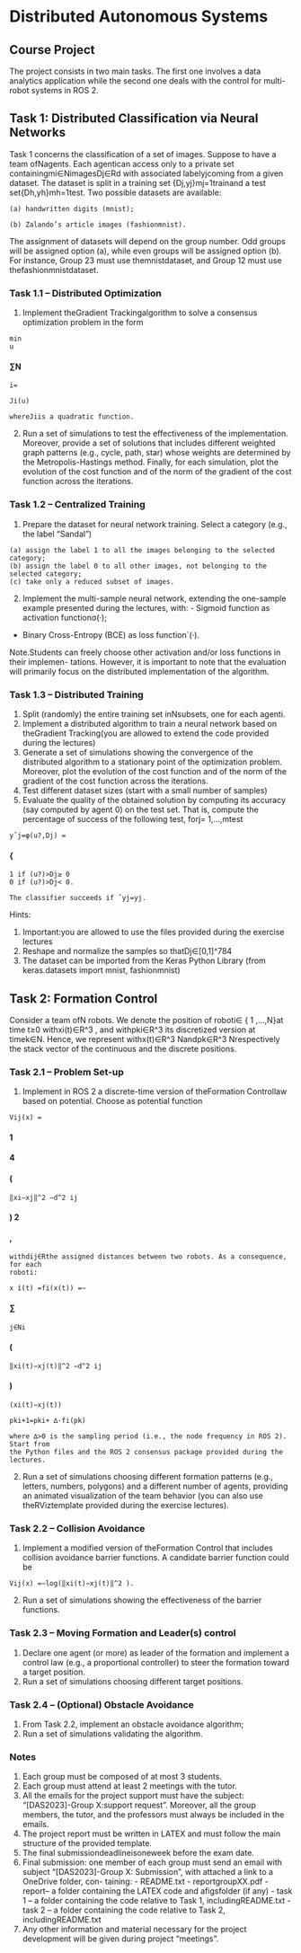 # Distributed Autonomous Systems

## Course Project

The project consists in two main tasks. The first one involves a data analytics application
while the second one deals with the control for multi-robot systems in ROS 2.

## Task 1: Distributed Classification via Neural Networks

Task 1 concerns the classification of a set of images. Suppose to have a team ofNagents.
Each agentican access only to a private set containingmi∈NimagesDj∈Rd with
associated labelyjcoming from a given dataset. The dataset is split in a training set
{Dj,yj}mj=1trainand a test set{Dh,yh}mh=1test.
Two possible datasets are available:

```
(a) handwritten digits (mnist);
```
```
(b) Zalando’s article images (fashionmnist).
```
The assignment of datasets will depend on the group number. Odd groups will be assigned
option (a), while even groups will be assigned option (b). For instance, Group 23 must use
themnistdataset, and Group 12 must use thefashionmnistdataset.

### Task 1.1 – Distributed Optimization

1. Implement theGradient Trackingalgorithm to solve a consensus optimization problem
    in the form

```
min
u
```
#### ∑N

```
i=
```
```
Ji(u)
```
```
whereJiis a quadratic function.
```
2. Run a set of simulations to test the effectiveness of the implementation. Moreover,
    provide a set of solutions that includes different weighted graph patterns (e.g., cycle,
    path, star) whose weights are determined by the Metropolis-Hastings method. Finally,
    for each simulation, plot the evolution of the cost function and of the norm of the
    gradient of the cost function across the iterations.

### Task 1.2 – Centralized Training

1. Prepare the dataset for neural network training. Select a category (e.g., the label
    “Sandal”)

```
(a) assign the label 1 to all the images belonging to the selected category;
(b) assign the label 0 to all other images, not belonging to the selected category;
(c) take only a reduced subset of images.
```
2. Implement the multi-sample neural network, extending the one-sample example
    presented during the lectures, with:
       - Sigmoid function as activation functionσ(·);


- Binary Cross-Entropy (BCE) as loss function`(·).

Note.Students can freely choose other activation and/or loss functions in their implemen-
tations. However, it is important to note that the evaluation will primarily focus on the
distributed implementation of the algorithm.

### Task 1.3 – Distributed Training

1. Split (randomly) the entire training set inNsubsets, one for each agenti.
2. Implement a distributed algorithm to train a neural network based on theGradient
    Tracking(you are allowed to extend the code provided during the lectures)
3. Generate a set of simulations showing the convergence of the distributed algorithm
    to a stationary point of the optimization problem. Moreover, plot the evolution of
    the cost function and of the norm of the gradient of the cost function across the
    iterations.
4. Test different dataset sizes (start with a small number of samples)
5. Evaluate the quality of the obtained solution by computing its accuracy (say computed
    by agent 0) on the test set. That is, compute the percentage of success of the following
    test, forj= 1,...,mtest

```
yˆj=φ(u?,Dj) =
```
#### {

```
1 if (u?)>Dj≥ 0
0 if (u?)>Dj< 0.
```
```
The classifier succeeds if ˆyj=yj.
```
Hints:

1. Important:you are allowed to use the files provided during the exercise lectures
2. Reshape and normalize the samples so thatDj∈[0,1]^784
3. The dataset can be imported from the Keras Python Library (from keras.datasets
    import mnist, fashionmnist)


## Task 2: Formation Control

Consider a team ofN robots. We denote the position of roboti∈ { 1 ,...,N}at time
t≥0 withxi(t)∈R^3 , and withpki∈R^3 its discretized version at timek∈N. Hence, we
represent withx(t)∈R^3 Nandpk∈R^3 Nrespectively the stack vector of the continuous
and the discrete positions.

### Task 2.1 – Problem Set-up

1. Implement in ROS 2 a discrete-time version of theFormation Controllaw based on
    potential. Choose as potential function

```
Vij(x) =
```
#### 1

#### 4

#### (

```
‖xi−xj‖^2 −d^2 ij
```
#### ) 2

#### ,

```
withdij∈Rthe assigned distances between two robots. As a consequence, for each
roboti:
```
```
x ̇i(t) =fi(x(t)) =−
```
#### ∑

```
j∈Ni
```
#### (

```
‖xi(t)−xj(t)‖^2 −d^2 ij
```
#### )

```
(xi(t)−xj(t))
```
```
pki+1=pki+ ∆·fi(pk)
```
```
where ∆>0 is the sampling period (i.e., the node frequency in ROS 2). Start from
the Python files and the ROS 2 consensus package provided during the lectures.
```
2. Run a set of simulations choosing different formation patterns (e.g., letters, numbers,
    polygons) and a different number of agents, providing an animated visualization of
    the team behavior (you can also use theRViztemplate provided during the exercise
    lectures).

### Task 2.2 – Collision Avoidance

1. Implement a modified version of theFormation Control that includes collision
    avoidance barrier functions. A candidate barrier function could be

```
Vij(x) =−log(‖xi(t)−xj(t)‖^2 ).
```
2. Run a set of simulations showing the effectiveness of the barrier functions.

### Task 2.3 – Moving Formation and Leader(s) control

1. Declare one agent (or more) as leader of the formation and implement a control law
    (e.g., a proportional controller) to steer the formation toward a target position.
2. Run a set of simulations choosing different target positions.

### Task 2.4 – (Optional) Obstacle Avoidance

1. From Task 2.2, implement an obstacle avoidance algorithm;
2. Run a set of simulations validating the algorithm.


### Notes

1. Each group must be composed of at most 3 students.
2. Each group must attend at least 2 meetings with the tutor.
3. All the emails for the project support must have the subject:
    “[DAS2023]-Group X:support request”.
       Moreover, all the group members, the tutor, and the professors must always be
       included in the emails.
4. The project report must be written in LATEX and must follow the main structure of
    the provided template.
5. The final submissiondeadlineisoneweek before the exam date.
6. Final submission: one member of each group must send an email with subject
    “[DAS2023]-Group X: Submission”, with attached a link to a OneDrive folder, con-
       taining:
          - README.txt
          - reportgroupXX.pdf
          - report– a folder containing the LATEX code and afigsfolder (if any)
          - task 1 – a folder containing the code relative to Task 1, includingREADME.txt
          - task 2 – a folder containing the code relative to Task 2, includingREADME.txt
7. Any other information and material necessary for the project development will be
    given during project “meetings”.


